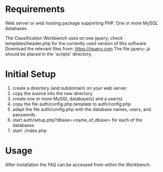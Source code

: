 # Requirements

Web server or web hosting package supporting PHP.
One or more MySQL databases.

The Classification Workbench uses on one jquery, check templates/header.php for the currently used version of this software.
Download the relevant files from:
    https://jquery.com
The file jquery-<version>.js should be placed in the 'scripts' directory.


# Initial Setup

1. create a directory (and subdomain) on your web server
2. copy the source into the new directory
3. create one or more MySQL database(s) and a user(s)
4. copy the file auth/config.php.template to auth/config.php
4. adapt the file auth/config.php with the database names, users, and passwords
5. start auth/setup.php?dbase=<name_of_dbase>
    for each of the databases
6. start ./index.php
        
        
# Usage

After installation the FAQ can be accessed from within the Workbench.

